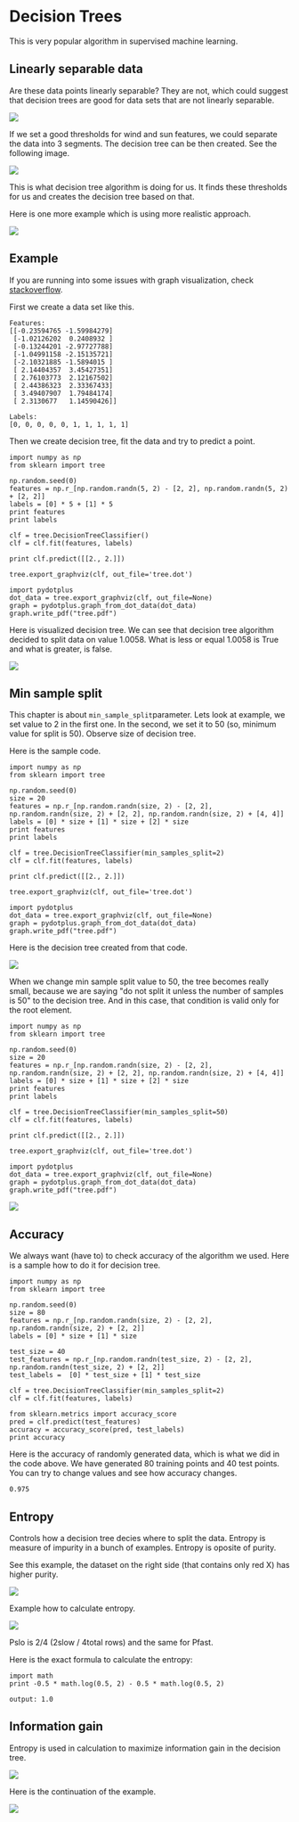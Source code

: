 # Decision Trees

This is very popular algorithm in supervised machine learning.

## Linearly separable data

Are these data points linearly separable? They are not, which could suggest that decision trees are good for data sets that are not linearly separable.

![](/assets/decision-trees-separable.png)

If we set a good thresholds for wind and sun features, we could separate the data into 3 segments. The decision tree can be then created. See the following image.

![](/assets/decision-tree-windy-sunny.png)

This is what decision tree algorithm is doing for us. It finds these thresholds for us and creates the decision tree based on that.

Here is one more example which is using more realistic approach.

![](/assets/decision-tree-realone.png)

## Example

If you are running into some issues with graph visualization, check [stackoverflow](http://stackoverflow.com/questions/18438997/why-is-pydot-unable-to-find-graphvizs-executables-in-windows-8).

First we create a data set like this.

```
Features: 
[[-0.23594765 -1.59984279]
 [-1.02126202  0.2408932 ]
 [-0.13244201 -2.97727788]
 [-1.04991158 -2.15135721]
 [-2.10321885 -1.5894015 ]
 [ 2.14404357  3.45427351]
 [ 2.76103773  2.12167502]
 [ 2.44386323  2.33367433]
 [ 3.49407907  1.79484174]
 [ 2.3130677   1.14590426]]

Labels:
[0, 0, 0, 0, 0, 1, 1, 1, 1, 1]
```

Then we create decision tree, fit the data and try to predict a point.

```
import numpy as np
from sklearn import tree

np.random.seed(0)
features = np.r_[np.random.randn(5, 2) - [2, 2], np.random.randn(5, 2) + [2, 2]]
labels = [0] * 5 + [1] * 5
print features
print labels

clf = tree.DecisionTreeClassifier()
clf = clf.fit(features, labels)

print clf.predict([[2., 2.]])

tree.export_graphviz(clf, out_file='tree.dot')

import pydotplus
dot_data = tree.export_graphviz(clf, out_file=None)
graph = pydotplus.graph_from_dot_data(dot_data)
graph.write_pdf("tree.pdf")
```

Here is visualized decision tree. We can see that decision tree algorithm decided to split data on value 1.0058. What is less or equal 1.0058 is True and what is greater, is false.

![](/assets/decision-tree-simple.png)

## Min sample split

This chapter is about `min_sample_split`parameter. Lets look at example, we set value to 2 in the first one. In the second, we set it to 50 \(so, minimum value for split is 50\). Observe size of decision tree.

Here is the sample code.

```
import numpy as np
from sklearn import tree

np.random.seed(0)
size = 20
features = np.r_[np.random.randn(size, 2) - [2, 2], np.random.randn(size, 2) + [2, 2], np.random.randn(size, 2) + [4, 4]]
labels = [0] * size + [1] * size + [2] * size
print features
print labels

clf = tree.DecisionTreeClassifier(min_samples_split=2)
clf = clf.fit(features, labels)

print clf.predict([[2., 2.]])

tree.export_graphviz(clf, out_file='tree.dot')

import pydotplus
dot_data = tree.export_graphviz(clf, out_file=None)
graph = pydotplus.graph_from_dot_data(dot_data)
graph.write_pdf("tree.pdf")
```

Here is the decision tree created from that code.

![](/assets/decision-tree-minsplit2.png)

When we change min sample split value to 50, the tree becomes really small, because we are saying "do not split it unless the number of samples is 50" to the decision tree. And in this case, that condition is valid only for the root element.

```
import numpy as np
from sklearn import tree

np.random.seed(0)
size = 20
features = np.r_[np.random.randn(size, 2) - [2, 2], np.random.randn(size, 2) + [2, 2], np.random.randn(size, 2) + [4, 4]]
labels = [0] * size + [1] * size + [2] * size
print features
print labels

clf = tree.DecisionTreeClassifier(min_samples_split=50)
clf = clf.fit(features, labels)

print clf.predict([[2., 2.]])

tree.export_graphviz(clf, out_file='tree.dot')

import pydotplus
dot_data = tree.export_graphviz(clf, out_file=None)
graph = pydotplus.graph_from_dot_data(dot_data)
graph.write_pdf("tree.pdf")
```

![](/assets/decision-tree-minsplit50.png)

## Accuracy

We always want \(have to\) to check accuracy of the algorithm we used. Here is a sample how to do it for decision tree.

```
import numpy as np
from sklearn import tree

np.random.seed(0)
size = 80
features = np.r_[np.random.randn(size, 2) - [2, 2], np.random.randn(size, 2) + [2, 2]]
labels = [0] * size + [1] * size

test_size = 40
test_features = np.r_[np.random.randn(test_size, 2) - [2, 2], np.random.randn(test_size, 2) + [2, 2]]
test_labels =  [0] * test_size + [1] * test_size

clf = tree.DecisionTreeClassifier(min_samples_split=2)
clf = clf.fit(features, labels)

from sklearn.metrics import accuracy_score
pred = clf.predict(test_features)
accuracy = accuracy_score(pred, test_labels)
print accuracy 
```

Here is the accuracy of randomly generated data, which is what we did in the code above. We have generated 80 training points and 40 test points. You can try to change values and see how accuracy changes.

```
0.975
```

## Entropy

Controls how a decision tree decies where to split the data. Entropy is measure of impurity in a bunch of examples. Entropy is oposite of purity.

See this example, the dataset on the right side \(that contains only red X\) has higher purity.

![](/assets/decision-tree-purity.png)

Example how to calculate entropy.

![](/assets/dt-entropy.png)

Pslo is 2/4 \(2slow / 4total rows\) and the same for Pfast.

Here is the exact formula to calculate the entropy:

```
import math
print -0.5 * math.log(0.5, 2) - 0.5 * math.log(0.5, 2)

output: 1.0
```

## Information gain

Entropy is used in calculation to maximize information gain in the decision tree.

![](/assets/dt-information-gain.png)

Here is the continuation of the example. 

![](/assets/dt-info-gain-2.png)



